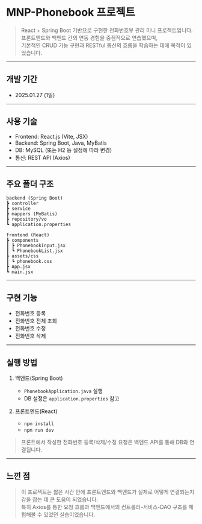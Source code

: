 # MNP-Phonebook 프로젝트

> React + Spring Boot 기반으로 구현한 전화번호부 관리 미니 프로젝트입니다.  
> 프론트엔드와 백엔드 간의 연동 경험을 중점적으로 연습했으며,  
> 기본적인 CRUD 기능 구현과 RESTful 통신의 흐름을 학습하는 데에 목적이 있었습니다.

---

## 개발 기간
- 2025.01.27 (1일)

---

## 사용 기술

- Frontend: React.js (Vite, JSX)
- Backend: Spring Boot, Java, MyBatis
- DB: MySQL (또는 H2 등 설정에 따라 변경)
- 통신: REST API (Axios)

---

## 주요 폴더 구조

```text
backend (Spring Boot)
┣ controller
┣ service
┣ mappers (MyBatis)
┣ repository/vo
┗ application.properties

frontend (React)
┣ components
┃ ┣ PhonebookInput.jsx
┃ ┗ PhonebookList.jsx
┣ assets/css
┃ ┗ phonebook.css
┣ App.jsx
┗ main.jsx
```

---

## 구현 기능

- 전화번호 등록
- 전화번호 전체 조회
- 전화번호 수정
- 전화번호 삭제

---

## 실행 방법

1. 백엔드(Spring Boot)
   - `PhonebookApplication.java` 실행
   - DB 설정은 `application.properties` 참고

2. 프론트엔드(React)
   - `npm install`
   - `npm run dev`

> 프론트에서 작성한 전화번호 등록/삭제/수정 요청은 백엔드 API를 통해 DB와 연결됩니다.

---

## 느낀 점

> 이 프로젝트는 짧은 시간 안에 프론트엔드와 백엔드가 실제로 어떻게 연결되는지 감을 잡는 데 큰 도움이 되었습니다.  
> 특히 Axios를 통한 요청 흐름과 백엔드에서의 컨트롤러-서비스-DAO 구조를 체험해볼 수 있었던 실습이었습니다.

